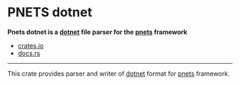 # PNETS dotnet

**Pnets dotnet is a [dotnet](http://projects.laas.fr/tina/manuals/formats.html#2) file parser for
the [pnets](https://crates.io/pnets) framework**

- [crates.io](https://crates.io/crates/pnets_dotnet)
- [docs.rs](https://docs.rs/pnets_dotnet)

---

This crate provides parser and writer of [dotnet](http://projects.laas.fr/tina/manuals/formats.html#2) format
for [pnets](https://crates.io/crates/pnets) framework.
